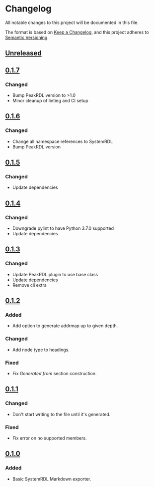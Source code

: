 # Changelog

All notable changes to this project will be documented in this file.

The format is based on [Keep a Changelog](https://keepachangelog.com/en/1.0.0/),
and this project adheres to [Semantic Versioning](https://semver.org/spec/v2.0.0.html).

## [Unreleased]

## [0.1.7]

### Changed

- Bump PeakRDL version to >1.0
- Minor cleanup of linting and CI setup

## [0.1.6]

### Changed

- Change all namespace references to SystemRDL
- Bump PeakRDL version

## [0.1.5]

### Changed

- Update dependencies

## [0.1.4]

### Changed

- Downgrade pylint to have Python 3.7.0 supported
- Update dependencies

## [0.1.3]

### Changed

- Update PeakRDL plugin to use base class
- Update dependencies
- Remove cli extra

## [0.1.2]

### Added

- Add option to generate addrmap up to given depth.

### Changed

- Add node type to headings.

### Fixed

- Fix *Generated from* section construction.

## [0.1.1]

### Changed

- Don't start writing to the file until it's generated.

### Fixed

- Fix error on no supported members.

## [0.1.0]

### Added

- Basic SystemRDL Markdown exporter.

[Unreleased]: https://github.com/SystemRDL/PeakRDL-Markdown/compare/v0.1.7...main
[0.1.7]: https://github.com/SystemRDL/PeakRDL-Markdown/compare/v0.1.6...v0.1.7
[0.1.6]: https://github.com/SystemRDL/PeakRDL-Markdown/compare/v0.1.5...v0.1.6
[0.1.5]: https://github.com/SystemRDL/PeakRDL-Markdown/compare/v0.1.4...v0.1.5
[0.1.4]: https://github.com/SystemRDL/PeakRDL-Markdown/compare/v0.1.3...v0.1.4
[0.1.3]: https://github.com/SystemRDL/PeakRDL-Markdown/compare/v0.1.2...v0.1.3
[0.1.2]: https://github.com/SystemRDL/PeakRDL-Markdown/compare/v0.1.1...v0.1.2
[0.1.1]: https://github.com/SystemRDL/PeakRDL-Markdown/compare/v0.1.0...v0.1.1
[0.1.0]: https://github.com/SystemRDL/PeakRDL-Markdown/compare/v0.0.0...v0.1.0
